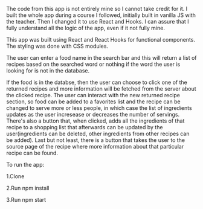 The code from this app is not entirely mine so I cannot take credit for it. I built the whole app during a course I followed, initially built in vanilla JS with the teacher. Then I changed it to use React and Hooks. I can assure that I fully understand all the logic of the app, even if it not fully mine.


This app was built using React and React Hooks for functional components. The styling was done with CSS modules.

The user can enter a food name in the search bar and this will return a list of recipes based on the searched word or nothing if the word the user is looking for is not in the database.

If the food is in the databse, then the user can choose to click one of the returned recipes and more information will be fetched from the server about the clicked recipe. The user can interact with the new returned recipe section, so food can be added to a favorites list and the recipe can be changed to serve more or less people, in which case the list of ingredients updates as the user incresease or decreases the number of servings. There's also a button that, when clicked, adds all the ingredients of that recipe to a shopping list that afterwards can be updated by the user(ingredients can be deleted, other ingredients from other recipes can be added). Last but not least, there is a button that takes the user to the source page of the recipe where more information about that particular recipe can be found.

To run the app:

1.Clone

2.Run npm install

3.Run npm start
